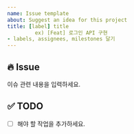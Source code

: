 ```yaml
---
name: Issue template
about: Suggest an idea for this project
title: [label] title
         ex) [Feat] 로그인 API 구현
- labels, assignees, milestones 달기
---
```


## 🔥 Issue
이슈 관련 내용을 입력하세요.

## ✅ TODO
- [ ]  해야 할 작업을 추가하세요.